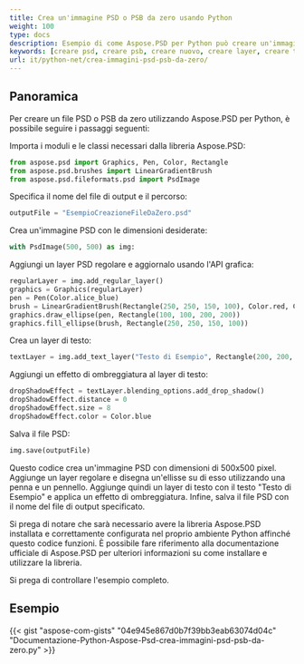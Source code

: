 ```yaml
---
title: Crea un'immagine PSD o PSB da zero usando Python
weight: 100
type: docs
description: Esempio di come Aspose.PSD per Python può creare un'immagine Psd da zero
keywords: [creare psd, creare psb, creare nuovo, creare layer, creare testo layer, api psd, python, esempio di codice]
url: it/python-net/crea-immagini-psd-psb-da-zero/
---
```


## **Panoramica**
Per creare un file PSD o PSB da zero utilizzando Aspose.PSD per Python, è possibile seguire i passaggi seguenti:

Importa i moduli e le classi necessari dalla libreria Aspose.PSD:
```python 
from aspose.psd import Graphics, Pen, Color, Rectangle
from aspose.psd.brushes import LinearGradientBrush
from aspose.psd.fileformats.psd import PsdImage
```

Specifica il nome del file di output e il percorso:

```python 
outputFile = "EsempioCreazioneFileDaZero.psd"
```
Crea un'immagine PSD con le dimensioni desiderate:

```python 
with PsdImage(500, 500) as img:
```
Aggiungi un layer PSD regolare e aggiornalo usando l'API grafica:

```python 
regularLayer = img.add_regular_layer()
graphics = Graphics(regularLayer)
pen = Pen(Color.alice_blue)
brush = LinearGradientBrush(Rectangle(250, 250, 150, 100), Color.red, Color.aquamarine, 45)
graphics.draw_ellipse(pen, Rectangle(100, 100, 200, 200))
graphics.fill_ellipse(brush, Rectangle(250, 250, 150, 100))
```

Crea un layer di testo:
```python 
textLayer = img.add_text_layer("Testo di Esempio", Rectangle(200, 200, 100, 100))
```

Aggiungi un effetto di ombreggiatura al layer di testo:
```python 
dropShadowEffect = textLayer.blending_options.add_drop_shadow()
dropShadowEffect.distance = 0
dropShadowEffect.size = 8
dropShadowEffect.color = Color.blue
```

Salva il file PSD:
```python 
img.save(outputFile)
```

Questo codice crea un'immagine PSD con dimensioni di 500x500 pixel. Aggiunge un layer regolare e disegna un'ellisse su di esso utilizzando una penna e un pennello. Aggiunge quindi un layer di testo con il testo "Testo di Esempio" e applica un effetto di ombreggiatura. Infine, salva il file PSD con il nome del file di output specificato.

Si prega di notare che sarà necessario avere la libreria Aspose.PSD installata e correttamente configurata nel proprio ambiente Python affinché questo codice funzioni. È possibile fare riferimento alla documentazione ufficiale di Aspose.PSD per ulteriori informazioni su come installare e utilizzare la libreria.

Si prega di controllare l'esempio completo.

## **Esempio**
{{< gist "aspose-com-gists" "04e945e867d0b7f39bb3eab63074d04c" "Documentazione-Python-Aspose-Psd-crea-immagini-psd-psb-da-zero.py" >}}
